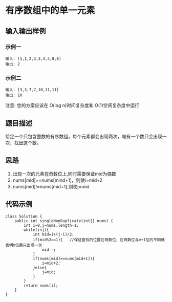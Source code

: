 # 有序数组中的单一元素

## 输入输出样例
### 示例一
```
输入: [1,1,2,3,3,4,4,8,8]
输出: 2
```
### 示例二
```
输入: [3,3,7,7,10,11,11]
输出: 10
```
注意: 您的方案应该在 O(log n)时间复杂度和 O(1)空间复杂度中运行
## 题目描述
给定一个只包含整数的有序数组，每个元素都会出现两次，唯有一个数只会出现一次，找出这个数。
## 思路
1. 出现一次的元素在奇数位上,同时需要保证mid为偶数
2. nums[mid]==nums[mind+1]，则使i=mid+2
3. nums[mid]!=nums[mid+1],则使j=mid
## 代码示例
```
class Solution {
    public int singleNonDuplicate(int[] nums) {
        int i=0,j=nums.length-1;
        while(i<j){
            int mid=i+(j-i)/2;
            if(mid%2==1){   //保证查找的位置在奇数位，在奇数位与m+1位的不同就表明m位置只出现一次
                mid--;
            }
            if(nums[mid]==nums[mid+1]){  
                i=mid+2;
            }else{
                j=mid;
            }
        }
        return nums[i];
    }
}
```